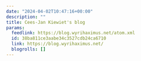 ```yaml
---
date: "2024-04-02T10:47:16+00:00"
description: ""
title: Cees-Jan Kiewiet's blog
params:
  feedlink: https://blog.wyrihaximus.net/atom.xml
  id: 38ba811ce3aabe34c3527cdb24ca6710
  link: https://blog.wyrihaximus.net/
  blogrolls: []
---
```

